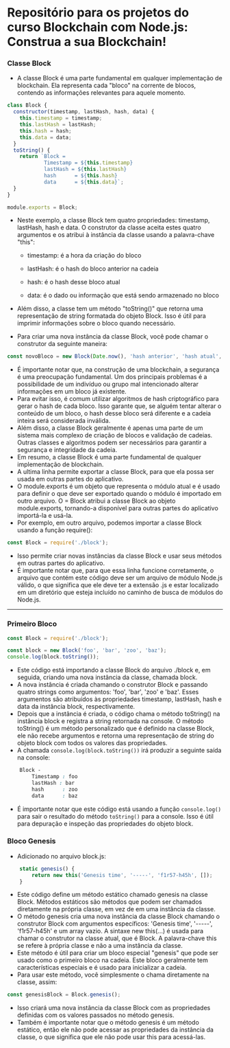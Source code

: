 # Repositório para os projetos do curso Blockchain com Node.js: Construa a sua Blockchain!

### Classe Block

- A classe Block é uma parte fundamental em qualquer implementação de blockchain. Ela representa cada "bloco" na corrente de blocos, contendo as informações relevantes para aquele momento.

```javascript
class Block {
  constructor(timestamp, lastHash, hash, data) {
    this.timestamp = timestamp;
    this.lastHash = lastHash;
    this.hash = hash;
    this.data = data;
  }
  toString() {
    return `Block =
            Timestamp = ${this.timestamp}
            lastHash = ${this.lastHash}
            hash      = ${this.hash}
            data      = ${this.data}`;
  }
}

module.exports = Block;
```

- Neste exemplo, a classe Block tem quatro propriedades: timestamp, lastHash, hash e data. O construtor da classe aceita estes quatro argumentos e os atribui à instância da classe usando a palavra-chave "this":

  - timestamp: é a hora da criação do bloco

  - lastHash: é o hash do bloco anterior na cadeia

  - hash: é o hash desse bloco atual

  - data: é o dado ou informação que está sendo armazenado no bloco

- Além disso, a classe tem um método "toString()" que retorna uma representação de string formatada do objeto Block. Isso é útil para imprimir informações sobre o bloco quando necessário.

- Para criar uma nova instância da classe Block, você pode chamar o construtor da seguinte maneira:

```javascript
const novoBloco = new Block(Date.now(), 'hash anterior', 'hash atual', 'dados');
```

- É importante notar que, na construção de uma blockchain, a segurança é uma preocupação fundamental. Um dos principais problemas é a possibilidade de um indivíduo ou grupo mal intencionado alterar informações em um bloco já existente.
- Para evitar isso, é comum utilizar algoritmos de hash criptográfico para gerar o hash de cada bloco. Isso garante que, se alguém tentar alterar o conteúdo de um bloco, o hash desse bloco será diferente e a cadeia inteira será considerada inválida.
- Além disso, a classe Block geralmente é apenas uma parte de um sistema mais complexo de criação de blocos e validação de cadeias. Outras classes e algoritmos podem ser necessários para garantir a segurança e integridade da cadeia.
- Em resumo, a classe Block é uma parte fundamental de qualquer implementação de blockchain.
- A ultima linha permite exportar a classe Block, para que ela possa ser usada em outras partes do aplicativo.
- O module.exports é um objeto que representa o módulo atual e é usado para definir o que deve ser exportado quando o módulo é importado em outro arquivo. O = Block atribui a classe Block ao objeto module.exports, tornando-a disponível para outras partes do aplicativo importá-la e usá-la.
- Por exemplo, em outro arquivo, podemos importar a classe Block usando a função require():

```javascript
const Block = require('./block');
```

- Isso permite criar novas instâncias da classe Block e usar seus métodos em outras partes do aplicativo.
- É importante notar que, para que essa linha funcione corretamente, o arquivo que contém este código deve ser um arquivo de módulo Node.js válido, o que significa que ele deve ter a extensão .js e estar localizado em um diretório que esteja incluído no caminho de busca de módulos do Node.js.

---

### Primeiro Bloco

```javascript
const Block = require('./block');

const block = new Block('foo', 'bar', 'zoo', 'baz');
console.log(block.toString());
```

- Este código está importando a classe Block do arquivo ./block e, em seguida, criando uma nova instância da classe, chamada block.
- A nova instância é criada chamando o construtor Block e passando quatro strings como argumentos: 'foo', 'bar', 'zoo' e 'baz'. Esses argumentos são atribuídos às propriedades timestamp, lastHash, hash e data da instância block, respectivamente.
- Depois que a instância é criada, o código chama o método toString() na instância block e registra a string retornada na console. O método toString() é um método personalizado que é definido na classe Block, ele não recebe argumentos e retorna uma representação de string do objeto block com todos os valores das propriedades.
- A chamada `console.log(block.toString())` irá produzir a seguinte saída na console:

```css
    Block -
        Timestamp : foo
        lastHash : bar
        hash      : zoo
        data      : baz
```

- É importante notar que este código está usando a função `console.log()` para sair o resultado do método `toString()` para a console. Isso é útil para depuração e inspeção das propriedades do objeto block.

### Bloco Genesis

- Adicionado no arquivo block.js:

```javascript
    static genesis() {
        return new this('Genesis time', '-----', 'f1r57-h45h', []);
    }
```

- Este código define um método estático chamado genesis na classe Block. Métodos estáticos são métodos que podem ser chamados diretamente na própria classe, em vez de em uma instância da classe.
- O método genesis cria uma nova instância da classe Block chamando o construtor Block com argumentos específicos: 'Genesis time', '-----', 'f1r57-h45h' e um array vazio.
  A sintaxe new this(...) é usada para chamar o construtor na classe atual, que é Block. A palavra-chave this se refere à própria classe e não a uma instância da classe.
- Este método é útil para criar um bloco especial "genesis" que pode ser usado como o primeiro bloco na cadeia. Este bloco geralmente tem características especiais e é usado para inicializar a cadeia.
- Para usar este método, você simplesmente o chama diretamente na classe, assim:

```javascript
const genesisBlock = Block.genesis();
```

- Isso criará uma nova instância da classe Block com as propriedades definidas com os valores passados no método genesis.
- Também é importante notar que o método genesis é um método estático, então ele não pode acessar as propriedades da instância da classe, o que significa que ele não pode usar this para acessá-las.
